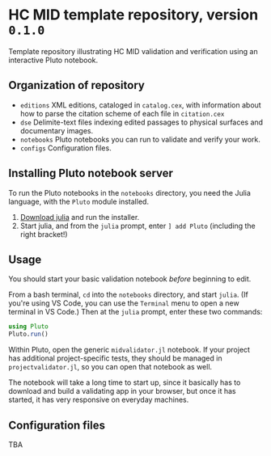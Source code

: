 # HC MID template repository, version` 0.1.0`



Template repository illustrating HC MID validation and verification using an interactive Pluto notebook.


## Organization of repository

- `editions` XML editions, cataloged in `catalog.cex`, with information about how to parse the citation scheme of each file in `citation.cex`
- `dse` Delimite-text files indexing edited passages to physical surfaces and documentary images.
- `notebooks` Pluto notebooks you can run to validate and verify your work.
- `configs` Configuration files.

## Installing Pluto notebook server

To run the Pluto notebooks in the `notebooks` directory, you need the Julia language, with the `Pluto` module installed. 

1. [Download julia](https://julialang.org/downloads/) and run the installer.
2. Start julia, and from the `julia` prompt, enter `] add Pluto` (including the right bracket!)


## Usage

You should start your basic validation notebook *before* beginning to edit.  

From a bash terminal, `cd` into the `notebooks` directory, and start `julia`. (If you're using VS Code, you can use the `Terminal` menu to open a new terminal in VS Code.) Then at the `julia` prompt, enter these two commands:

```julia
using Pluto
Pluto.run()
```

Within Pluto, open the generic `midvalidator.jl` notebook.  If your project has additional project-specific tests, they should be managed in `projectvalidator.jl`, so you can open that notebook as well.

The notebook will take a long time to start up, since it basically has to download and build a validating app in your browser, but once it has started, it has very responsive on everyday machines.

## Configuration files

TBA